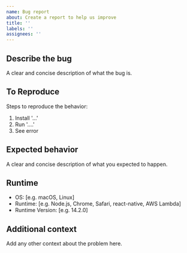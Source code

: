 ```yaml
---
name: Bug report
about: Create a report to help us improve
title: ''
labels: ''
assignees: ''
---
```


<!--
READ THIS FIRST: If you are using Node.js 13.x please make sure to upgrade to the latest Node.js
version before filing your bug report. Node.js 13.x is NOT supported by this library.
-->

## Describe the bug

A clear and concise description of what the bug is.

## To Reproduce

Steps to reproduce the behavior:

1. Install '...'
2. Run '....'
3. See error

## Expected behavior

A clear and concise description of what you expected to happen.

## Runtime

- OS: [e.g. macOS, Linux]
- Runtime: [e.g. Node.js, Chrome, Safari, react-native, AWS Lambda]
- Runtime Version: [e.g. 14.2.0]

## Additional context

Add any other context about the problem here.
